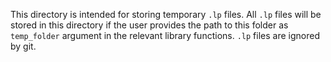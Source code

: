 This directory is intended for storing temporary `.lp` files. All `.lp` files will be stored in this directory if the user provides the path to this folder as `temp_folder` argument in the relevant library functions. `.lp` files are ignored by git.